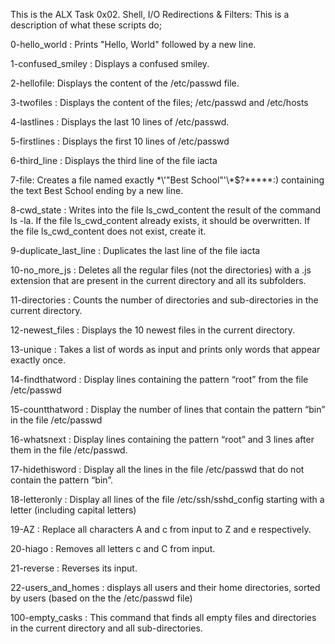 This is the ALX Task 0x02. Shell, I/O Redirections & Filters:
This is a description of what these scripts do;

0-hello_world : Prints "Hello, World" followed by a new line.

1-confused_smiley : Displays a confused smiley.

2-hellofile: Displays the content of the /etc/passwd file.

3-twofiles : Displays the content of the files; /etc/passwd and /etc/hosts

4-lastlines : Displays the last 10 lines of /etc/passwd.

5-firstlines : Displays the first 10 lines of /etc/passwd

6-third_line : Displays the third line of the file iacta

7-file: Creates a file named exactly \*\\'"Best School"\'\\*$\?\*\*\*\*\*:) containing the text Best School ending by a new line.

8-cwd_state : Writes into the file ls_cwd_content the result of the command ls -la. If the file ls_cwd_content already exists, it should be overwritten. If the file ls_cwd_content does not exist, create it.

9-duplicate_last_line : Duplicates the last line of the file iacta

10-no_more_js : Deletes all the regular files (not the directories) with a .js extension that are present in the current directory and all its subfolders.

11-directories : Counts the number of directories and sub-directories in the current directory.

12-newest_files : Displays the 10 newest files in the current directory.

13-unique : Takes a list of words as input and prints only words that appear exactly once.

14-findthatword : Display lines containing the pattern “root” from the file /etc/passwd

15-countthatword : Display the number of lines that contain the pattern “bin” in the file /etc/passwd

16-whatsnext : Display lines containing the pattern “root” and 3 lines after them in the file /etc/passwd.

17-hidethisword : Display all the lines in the file /etc/passwd that do not contain the pattern “bin”.

18-letteronly : Display all lines of the file /etc/ssh/sshd_config starting with a letter (including capital letters)

19-AZ : Replace all characters A and c from input to Z and e respectively.

20-hiago : Removes all letters c and C from input.

21-reverse : Reverses its input.

22-users_and_homes : displays all users and their home directories, sorted by users (based on the the /etc/passwd file)

100-empty_casks : This command that finds all empty files and directories in the current directory and all sub-directories.
